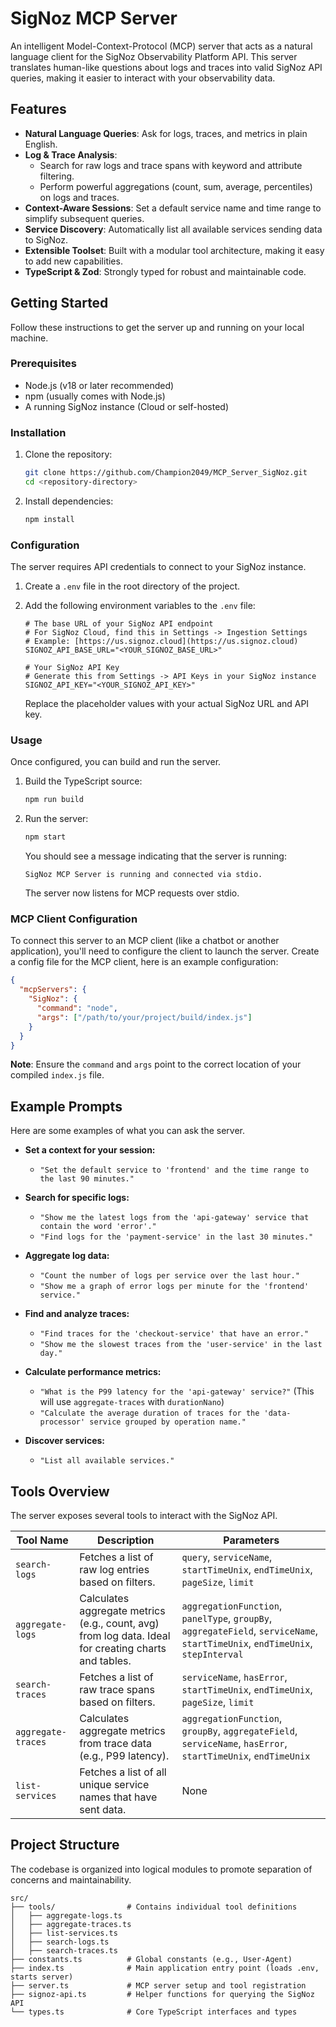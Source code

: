 # SigNoz MCP Server

An intelligent Model-Context-Protocol (MCP) server that acts as a natural language client for the SigNoz Observability Platform API. This server translates human-like questions about logs and traces into valid SigNoz API queries, making it easier to interact with your observability data.

## Features

* **Natural Language Queries**: Ask for logs, traces, and metrics in plain English.
* **Log & Trace Analysis**:
    * Search for raw logs and trace spans with keyword and attribute filtering.
    * Perform powerful aggregations (count, sum, average, percentiles) on logs and traces.
* **Context-Aware Sessions**: Set a default service name and time range to simplify subsequent queries.
* **Service Discovery**: Automatically list all available services sending data to SigNoz.
* **Extensible Toolset**: Built with a modular tool architecture, making it easy to add new capabilities.
* **TypeScript & Zod**: Strongly typed for robust and maintainable code.

## Getting Started

Follow these instructions to get the server up and running on your local machine.

### Prerequisites

* Node.js (v18 or later recommended)
* npm (usually comes with Node.js)
* A running SigNoz instance (Cloud or self-hosted)

### Installation

1.  Clone the repository:
    ```bash
    git clone https://github.com/Champion2049/MCP_Server_SigNoz.git
    cd <repository-directory>
    ```
2.  Install dependencies:
    ```bash
    npm install
    ```

### Configuration

The server requires API credentials to connect to your SigNoz instance.

1.  Create a `.env` file in the root directory of the project.
2.  Add the following environment variables to the `.env` file:

    ```env
    # The base URL of your SigNoz API endpoint
    # For SigNoz Cloud, find this in Settings -> Ingestion Settings
    # Example: [https://us.signoz.cloud](https://us.signoz.cloud)
    SIGNOZ_API_BASE_URL="<YOUR_SIGNOZ_BASE_URL>"

    # Your SigNoz API Key
    # Generate this from Settings -> API Keys in your SigNoz instance
    SIGNOZ_API_KEY="<YOUR_SIGNOZ_API_KEY>"
    ```
    Replace the placeholder values with your actual SigNoz URL and API key.

### Usage

Once configured, you can build and run the server.

1.  Build the TypeScript source:
    ```bash
    npm run build
    ```
2.  Run the server:
    ```bash
    npm start
    ```
    You should see a message indicating that the server is running:
    ```
    SigNoz MCP Server is running and connected via stdio.
    ```
    The server now listens for MCP requests over stdio.

### MCP Client Configuration

To connect this server to an MCP client (like a chatbot or another application), you'll need to configure the client to launch the server. Create a config file for the MCP client, here is an example configuration:

```json
{
  "mcpServers": {
    "SigNoz": {
      "command": "node",
      "args": ["/path/to/your/project/build/index.js"]
    }
  }
}
```
**Note**: Ensure the `command` and `args` point to the correct location of your compiled `index.js` file.

## Example Prompts

Here are some examples of what you can ask the server.

* **Set a context for your session:**
    * `"Set the default service to 'frontend' and the time range to the last 90 minutes."`

* **Search for specific logs:**
    * `"Show me the latest logs from the 'api-gateway' service that contain the word 'error'."`
    * `"Find logs for the 'payment-service' in the last 30 minutes."`

* **Aggregate log data:**
    * `"Count the number of logs per service over the last hour."`
    * `"Show me a graph of error logs per minute for the 'frontend' service."`

* **Find and analyze traces:**
    * `"Find traces for the 'checkout-service' that have an error."`
    * `"Show me the slowest traces from the 'user-service' in the last day."`

* **Calculate performance metrics:**
    * `"What is the P99 latency for the 'api-gateway' service?"` (This will use `aggregate-traces` with `durationNano`)
    * `"Calculate the average duration of traces for the 'data-processor' service grouped by operation name."`

* **Discover services:**
    * `"List all available services."`

## Tools Overview

The server exposes several tools to interact with the SigNoz API.

| Tool Name          | Description                                                                                              | Parameters                                                                             |
| ------------------ | -------------------------------------------------------------------------------------------------------- | -------------------------------------------------------------------------------------- |
| `search-logs`      | Fetches a list of raw log entries based on filters.                                                      | `query`, `serviceName`, `startTimeUnix`, `endTimeUnix`, `pageSize`, `limit`            |
| `aggregate-logs`   | Calculates aggregate metrics (e.g., count, avg) from log data. Ideal for creating charts and tables.     | `aggregationFunction`, `panelType`, `groupBy`, `aggregateField`, `serviceName`, `startTimeUnix`, `endTimeUnix`, `stepInterval` |
| `search-traces`    | Fetches a list of raw trace spans based on filters.                                                      | `serviceName`, `hasError`, `startTimeUnix`, `endTimeUnix`, `pageSize`, `limit`         |
| `aggregate-traces` | Calculates aggregate metrics from trace data (e.g., P99 latency).                                        | `aggregationFunction`, `groupBy`, `aggregateField`, `serviceName`, `hasError`, `startTimeUnix`, `endTimeUnix` |
| `list-services`    | Fetches a list of all unique service names that have sent data.                                          | None                                                                                   |

## Project Structure

The codebase is organized into logical modules to promote separation of concerns and maintainability.

```
src/
├── tools/                # Contains individual tool definitions
│   ├── aggregate-logs.ts
│   ├── aggregate-traces.ts
│   ├── list-services.ts
│   ├── search-logs.ts
│   ├── search-traces.ts
├── constants.ts          # Global constants (e.g., User-Agent)
├── index.ts              # Main application entry point (loads .env, starts server)
├── server.ts             # MCP server setup and tool registration
├── signoz-api.ts         # Helper functions for querying the SigNoz API
└── types.ts              # Core TypeScript interfaces and types
```
